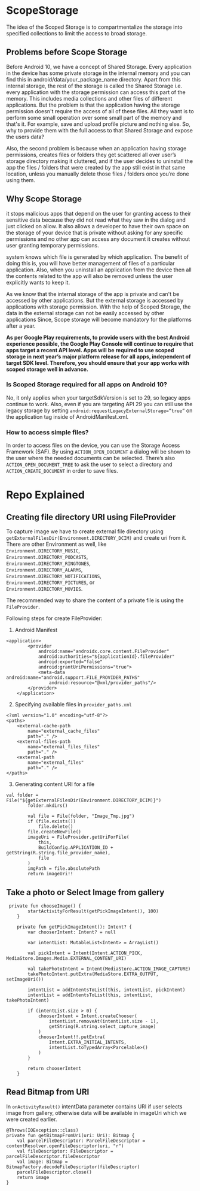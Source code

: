 # ScopeStorage
The idea of the Scoped Storage is to compartmentalize the storage into specified collections to limit the access to broad storage.

## Problems before Scope Storage
Before Android 10, we have a concept of Shared Storage. Every application in the device has some private storage in the internal memory and you can find this in android/data/your_package_name directory. Apart from this internal storage, the rest of the storage is called the Shared Storage i.e. every application with the storage permission can access this part of the memory. This includes media collections and other files of different applications. But the problem is that the application having the storage permission doesn't require the access of all of these files. All they want is to perform some small operation over some small part of the memory and that's it. For example, save and upload profile picture and nothing else. So, why to provide them with the full access to that Shared Storage and expose the users data?

Also, the second problem is because when an application having storage permissions, creates files or folders they get scattered all over user’s storage directory making it cluttered, and if the user decides to uninstall the app the files / folders that were created by the app still exist in that same location, unless you manually delete those files / folders once you’re done using them.


## Why Scope Storage
 it stops malicious apps that depend on the user for granting access to their sensitive data because they did not read what they saw in the dialog and just clicked on allow. It also allows a developer to have their own space on the storage of your device that is private without asking for any specific permissions and no other app can access any document it creates without user granting temporary permissions.

 system knows which file is generated by which application. The benefit of doing this is, you will have better management of files of a particular application. Also, when you uninstall an application from the device then all the contents related to the app will also be removed unless the user explicitly wants to keep it.
 
 As we know that the internal storage of the app is private and can't be accessed by other applications. But the external storage is accessed by applications with storage permission. With the help of Scoped Storage, the data in the external storage can not be easily accessed by other applications Since, Scope storage will become mandatory for the platforms after a year.
 
 <b>
 As per Google Play requirements, to provide users with the best Android experience possible, the Google Play Console will continue to require that apps target a recent API level. Apps will be required to use scoped storage in next year’s major platform release for all apps, independent of target SDK level. Therefore, you should ensure that your app works with scoped storage well in advance.
 </b>
 

### Is Scoped Storage required for all apps on Android 10?
No, it only applies when your targetSdkVersion is set to 29, so legacy apps continue to work. Also, even if you are targeting API 29 you can still use the legacy storage by setting ```android:requestLegacyExternalStorage=”true”``` on the application tag inside of AndroidManifest.xml.

### How to access simple files?
In order to access files on the device, you can use the Storage Access Framework (SAF). By using ```ACTION_OPEN_DOCUMENT``` a dialog will be shown to the user where the needed documents can be selected. There’s also ```ACTION_OPEN_DOCUMENT_TREE``` to ask the user to select a directory and ```ACTION_CREATE_DOCUMENT``` in order to save files.

# Repo Explained
## Creating file directory URI using FileProvider
To capture image we have to create external file directory using ```getExternalFilesDir(Environment.DIRECTORY_DCIM)``` and create uri from it.
There are other Environment as well, like  
```Environment.DIRECTORY_MUSIC```,     
```Environment.DIRECTORY_PODCASTS```,    
```Environment.DIRECTORY_RINGTONES```,    
```Environment.DIRECTORY_ALARMS```,   
```Environment.DIRECTORY_NOTIFICATIONS```,    
```Environment.DIRECTORY_PICTURES```, or   
```Environment.DIRECTORY_MOVIES```.   

The recommended way to share the content of a private file is using the ```FileProvider```.  

Following steps for create FileProvider:
1. Android Manifest
```
<application>
        <provider
            android:name="androidx.core.content.FileProvider"
            android:authorities="${applicationId}.fileProvider"
            android:exported="false"
            android:grantUriPermissions="true">
            <meta-data android:name="android.support.FILE_PROVIDER_PATHS"
                android:resource="@xml/provider_paths"/>
        </provider>
    </application>
 ```
    
2. Specifying available files in ```provider_paths.xml```   
```
<?xml version="1.0" encoding="utf-8"?>
<paths>
    <external-cache-path
        name="external_cache_files"
        path="." />
    <external-files-path
        name="external_files_files"
        path="." />
    <external-path
        name="external_files"
        path="." />
</paths>
```

3. Generating content URI for a file  
```
val folder = File("${getExternalFilesDir(Environment.DIRECTORY_DCIM)}")
        folder.mkdirs()

        val file = File(folder, "Image_Tmp.jpg")
        if (file.exists())
            file.delete()
        file.createNewFile()
        imageUri = FileProvider.getUriForFile(
            this,
            BuildConfig.APPLICATION_ID + getString(R.string.file_provider_name),
            file
        )
        imgPath = file.absolutePath
        return imageUri!!
```

## Take a photo or Select Image from gallery  
```
 private fun chooseImage() {
        startActivityForResult(getPickImageIntent(), 100)
    }

    private fun getPickImageIntent(): Intent? {
        var chooserIntent: Intent? = null

        var intentList: MutableList<Intent> = ArrayList()

        val pickIntent = Intent(Intent.ACTION_PICK, MediaStore.Images.Media.EXTERNAL_CONTENT_URI)

        val takePhotoIntent = Intent(MediaStore.ACTION_IMAGE_CAPTURE)
        takePhotoIntent.putExtra(MediaStore.EXTRA_OUTPUT, setImageUri())

        intentList = addIntentsToList(this, intentList, pickIntent)
        intentList = addIntentsToList(this, intentList, takePhotoIntent)

        if (intentList.size > 0) {
            chooserIntent = Intent.createChooser(
                intentList.removeAt(intentList.size - 1),
                getString(R.string.select_capture_image)
            )
            chooserIntent!!.putExtra(
                Intent.EXTRA_INITIAL_INTENTS,
                intentList.toTypedArray<Parcelable>()
            )
        }

        return chooserIntent
    }
```

## Read Bitmap from URI
In ```onActivityResult()``` intentData parameter contains URI if user selects image from gallery, otherwise data will be available in imageUri which we were created earlier.

```
@Throws(IOException::class)
private fun getBitmapFromUri(uri: Uri): Bitmap {
    val parcelFileDescriptor: ParcelFileDescriptor = contentResolver.openFileDescriptor(uri, "r")
    val fileDescriptor: FileDescriptor = parcelFileDescriptor.fileDescriptor
    val image: Bitmap = BitmapFactory.decodeFileDescriptor(fileDescriptor)
    parcelFileDescriptor.close()
    return image
}
```

